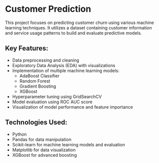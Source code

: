 # Customer Prediction

This project focuses on predicting customer churn using various machine learning techniques. It utilizes a dataset containing customer information and service usage patterns to build and evaluate predictive models.

## Key Features:

- Data preprocessing and cleaning
- Exploratory Data Analysis (EDA) with visualizations
- Implementation of multiple machine learning models:
  - AdaBoost Classifier
  - Random Forest
  - Gradient Boosting
  - XGBoost
- Hyperparameter tuning using GridSearchCV
- Model evaluation using ROC AUC score
- Visualization of model performance and feature importance

## Technologies Used:

- Python
- Pandas for data manipulation
- Scikit-learn for machine learning models and evaluation
- Matplotlib for data visualization
- XGBoost for advanced boosting
